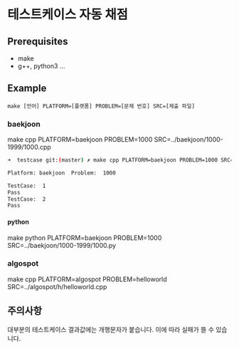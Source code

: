 # 테스트케이스 자동 채점

## Prerequisites

- make
- g++, python3 ...

## Example

```
make [언어] PLATFORM=[플랫폼] PROBLEM=[문제 번호] SRC=[제출 파일]
```

### baekjoon
make cpp PLATFORM=baekjoon PROBLEM=1000 SRC=../baekjoon/1000-1999/1000.cpp

```bash
➜  testcase git:(master) ✗ make cpp PLATFORM=baekjoon PROBLEM=1000 SRC=../baekjoon/1000-1999/1000.cpp

Platform: baekjoon  Problem:  1000 

TestCase:  1 
Pass
TestCase:  2 
Pass
```

#### python
make python PLATFORM=baekjoon PROBLEM=1000 SRC=../baekjoon/1000-1999/1000.py

### algospot
make cpp PLATFORM=algospot PROBLEM=helloworld SRC=../algospot/h/helloworld.cpp

## 주의사항

대부분의 테스트케이스 결과값에는 개행문자가 붙습니다. 이에 따라 실패가 뜰 수 있습니다.
